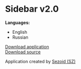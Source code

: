 Sidebar v2.0<br>
=======
<b>Languages:</b>
- English
- Russian

<a href="http://sezex.ru/sidebar.apk">Download application</a><br>
<a href="https://github.com/sezoid/Sidebar">Download source</a>

Application created by <a href="http:/sezex.ru/">Sezoid (SZ)</a>
